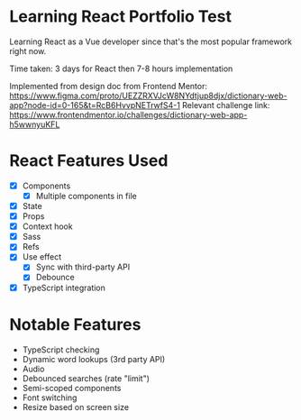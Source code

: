 # Learning React Portfolio Test

Learning React as a Vue developer since that's the most popular framework right now.

Time taken: 3 days for React then 7-8 hours implementation

Implemented from design doc from Frontend Mentor: https://www.figma.com/proto/UEZZRXVJcW8NYdtjup8djx/dictionary-web-app?node-id=0-165&t=RcB6HvvpNETrwfS4-1
Relevant challenge link: https://www.frontendmentor.io/challenges/dictionary-web-app-h5wwnyuKFL

# React Features Used

- [x] Components
  - [x] Multiple components in file
- [x] State
- [x] Props
- [x] Context hook
- [x] Sass
- [x] Refs
- [x] Use effect
  - [x] Sync with third-party API
  - [x] Debounce
- [x] TypeScript integration

# Notable Features

- TypeScript checking
- Dynamic word lookups (3rd party API)
- Audio
- Debounced searches (rate "limit")
- Semi-scoped components
- Font switching
- Resize based on screen size
